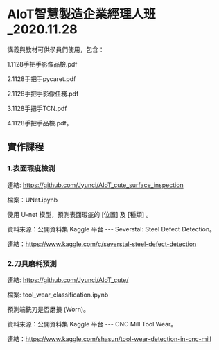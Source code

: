 # AIoT智慧製造企業經理人班_2020.11.28
講義與教材可供學員們使用，包含：

1.1128手把手影像品檢.pdf

2.1128手把手pycaret.pdf

2.1128手把手影像任務.pdf

3.1128手把手TCN.pdf

4.1128手把手品檢.pdf。

## 實作課程
### 1.表面瑕疵檢測
連結: https://github.com/Jyunci/AIoT_cute_surface_inspection

檔案：UNet.ipynb

使用 U-net 模型，預測表面瑕疵的 [位置] 及 [種類] 。

資料來源：公開資料集 Kaggle 平台 --- Severstal: Steel Defect Detection。

連結：https://www.kaggle.com/c/severstal-steel-defect-detection

### 2.刀具磨耗預測
連結: https://github.com/Jyunci/AIoT_cute/

檔案: tool_wear_classification.ipynb

預測端銑刀是否磨損 (Worn)。

資料來源：公開資料集 Kaggle 平台 --- CNC Mill Tool Wear。

連結：https://www.kaggle.com/shasun/tool-wear-detection-in-cnc-mill
